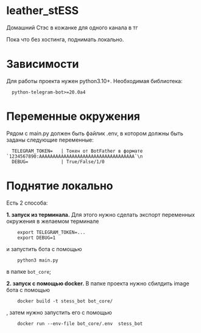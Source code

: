 # leather_stESS
Домашний Стэс в кожанке для одного канала в тг

Пока что без хостинга, поднимать локально.

# Зависимости

Для работы проекта нужен python3.10+. Необходимая библиотека:

```
  python-telegram-bot>=20.0a4
```

# Переменные окружения

Рядом с main.py должен быть файлик .env, в котором должны быть заданы следующие переменные:
```
  TELEGRAM_TOKEN=   | Токен от BotFather в формате `1234567890:AAAAAAAAAAAAAAAAAAAAAAAAAAAAAAAAAAA`\n
  DEBUG=            | True/False/1/0
```

# Поднятие локально

Есть 2 способа: 

  <b>1. запуск из терминала.</b> Для этого нужно сделать экспорт переменных окружения в желаемом терминале
  ```
      export TELEGRAM_TOKEN=...
      export DEBUG=1
  ```
  и запустить бота с помощью
  ```
      python3 main.py
  ```
  в папке `bot_core`;

  <b>2. запуск с помощью docker.</b> В папке проекта нужно сбилдить image бота с помощью
  
  ```
      docker build -t stess_bot bot_core/
  ```
  , затем нужно запустить его с помощью
  ```
      docker run --env-file bot_core/.env  stess_bot
  ```
